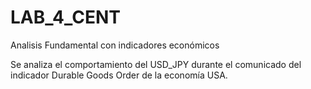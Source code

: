 # LAB_4_CENT
Analisis Fundamental con indicadores económicos

Se analiza el comportamiento del USD_JPY durante el comunicado del indicador Durable Goods Order de la economía USA.

